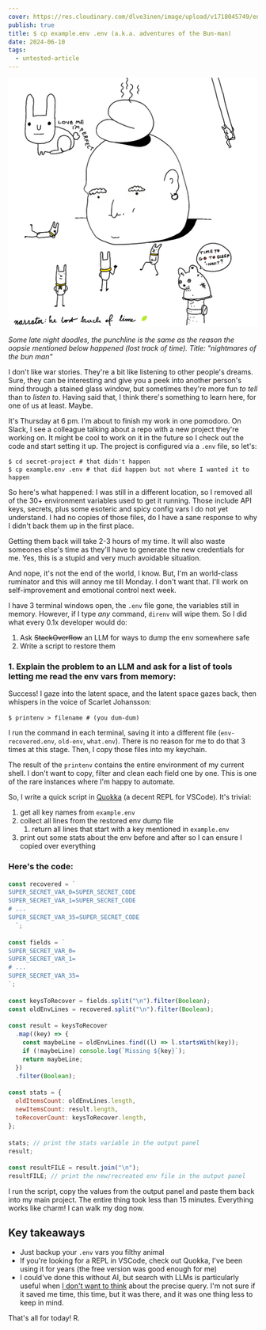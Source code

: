 ```yaml
---
cover: https://res.cloudinary.com/dlve3inen/image/upload/v1718045749/env-cover_sy0xhp.png?foo
publish: true
title: $ cp example.env .env (a.k.a. adventures of the Bun-man)
date: 2024-06-10
tags:
  - untested-article
---
```

![](env-cover.png)

*Some late night doodles, the punchline is the same as the reason the oopsie mentioned below happened (lost track of time). Title: "nightmares of the bun man"*

I don't like war stories. They're a bit like listening to other people's dreams. Sure, they can be interesting and give you a peek into another person's mind through a stained glass window, but sometimes they're more fun *to tell* than to *listen to*. Having said that, I think there's something to learn here, for one of us at least. Maybe.


It's Thursday at 6 pm. I'm about to finish my work in one pomodoro. On Slack, I see a colleague talking about a repo with a new project they're working on. It might be cool to work on it in the future so I check out the code and start setting it up. The project is configured via a `.env` file, so let's:

```
$ cd secret-project # that didn't happen
$ cp example.env .env # that did happen but not where I wanted it to happen
```

So here's what happened: I was still in a different location, so I removed all of the 30+ environment variables used to get it running. Those include API keys, secrets, plus some esoteric and spicy config vars I do not yet understand. I had no copies of those files, do I have a sane response to why I didn't back them up in the first place. 

Getting them back will take 2-3 hours of my time. It will also waste someones else's time as they'll have to generate the new credentials for me. Yes, this is a stupid and very much avoidable situation.

And nope, it's not the end of the world, I know. But, I'm an world-class ruminator and this will annoy me till Monday. I don't want that. I'll work on self-improvement and emotional control next week. 

I have 3 terminal windows open, the `.env` file gone, the variables still in memory. However, if I type *any* command, `direnv` will wipe them. So I did what every 0.1x developer would do:

1. Ask ~~StackOverflow~~ an LLM for ways to dump the env somewhere safe
2. Write a script to restore them

### 1\. Explain the problem to an LLM and ask for a list of tools letting me read the env vars from memory:

Success! I gaze into the latent space, and the latent space gazes back, then whispers in the voice of Scarlet Johansson:

`$ printenv > filename # (you dum-dum)`

I run the command in each terminal, saving it into a different file (`env-recovered.env`, `old-env`, `what.env`). There is no reason for me to do that 3 times at this stage. Then, I copy those files into my keychain. 

The result of the `printenv` contains the entire environment of my current shell. I don't want to copy, filter and clean each field one by one. This is one of the rare instances where I'm happy to automate.

So, I write a quick script in [Quokka](https://quokkajs.com) (a decent REPL for VSCode). It's trivial:

1. get all key names from `example.env`
2. collect all lines from the restored env dump file 
	1. return all lines that start with a key mentioned in `example.env`
3. print out some stats about the env before and after so I can ensure I copied over everything

### Here's the code:

```javascript
const recovered = `
SUPER_SECRET_VAR_0=SUPER_SECRET_CODE 
SUPER_SECRET_VAR_1=SUPER_SECRET_CODE 
# ...
SUPER_SECRET_VAR_35=SUPER_SECRET_CODE 
  `;

const fields = `
SUPER_SECRET_VAR_0= 
SUPER_SECRET_VAR_1= 
# ...
SUPER_SECRET_VAR_35= 
`;

const keysToRecover = fields.split("\n").filter(Boolean);
const oldEnvLines = recovered.split("\n").filter(Boolean);

const result = keysToRecover
  .map((key) => {
    const maybeLine = oldEnvLines.find((l) => l.startsWith(key));
    if (!maybeLine) console.log(`Missing ${key}`);
    return maybeLine;
  })
  .filter(Boolean);

const stats = {
  oldItemsCount: oldEnvLines.length,
  newItemsCount: result.length,
  toRecoverCount: keysToRecover.length,
};

stats; // print the stats variable in the output panel
result;

const resultFILE = result.join("\n");
resultFILE; // print the new/recreated env file in the output panel

```

I run the script, copy the values from the output panel and paste them back into my main project. The entire thing took less than 15 minutes. Everything works like charm! I can walk my dog now. 

## Key takeaways

- Just backup your `.env` vars you filthy animal
- If you're looking for a REPL in VSCode, check out Quokka, I've been using it for years (the free version was good enough for me) 
- I could've done this without AI, but search with LLMs is particularly useful when [I don't want to think](<../LLM-powered Tools I'm Actually Using>) about the precise query. I'm not sure if it saved me time, this time, but it was there, and it was one thing less to keep in mind.

That's all for today! R.
 
